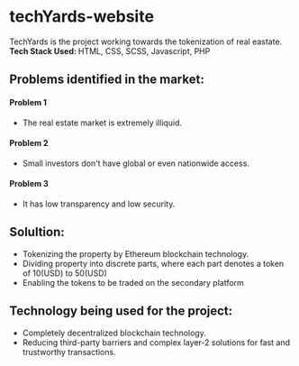 # techYards-website
TechYards is the project working towards the tokenization of real eastate. <br>
<b> Tech Stack Used: </b> HTML, CSS, SCSS, Javascript, PHP

## Problems identified in the market:
#### Problem 1
- The real estate market is extremely illiquid.
#### Problem 2
- Small investors don't have global or even nationwide access.
#### Problem 3
- It has low transparency and low security.


## Solultion:
- Tokenizing the property by Ethereum blockchain technology.
- Dividing property into discrete parts, where each part denotes a token of 10(USD) to 50(USD)
- Enabling the tokens to be traded on the secondary platform

## Technology being used for the project:
- Completely decentralized blockchain technology.
- Reducing third-party barriers and complex layer-2 solutions for fast and trustworthy transactions.
